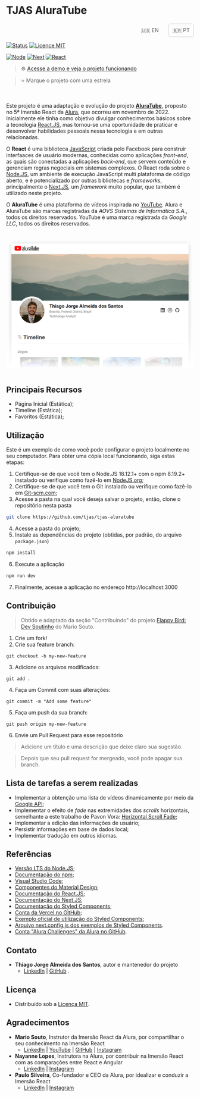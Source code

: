 # TJAS AluraTube

<div class="language">
    <style>
        .options {
            display: flex;
            align-items: center;
            flex-flow: row-reverse;
            text-align: center;
            gap: 16px;
            color: #555555;
        }
        .option {
            color: inherit;
            width: 50px;
            padding: 8px;
            border: 1px solid rgba(255, 255, 255, 0);
            border-radius: 5px;
            cursor: pointer;
            text-decoration: none;
            opacity: 1;
            transition: .3s;
        }
        .option:hover,
        .option:focus {
            opacity: .5;
            border: 1px solid #cccccc;
            color: inherit;
            text-decoration: none;
        }
        .option.active {
            border: 1px solid #cccccc;
        }
    </style>
    <div class="options" align="right">
        <div class="option active">🇧🇷 PT</div>
        <a class="option" href="./README.md">🇺🇸 EN</a>
    </div>
</div>

[![Status](https://img.shields.io/badge/status-ativo-brightgreen.svg)](./README_pt-br.md)
[![Licence MIT](https://img.shields.io/badge/licença-MIT-blue.svg)](./LICENSE.md)

[![Node](https://img.shields.io/badge/node-v18.12.1-green)](https://nodejs.org/pt-br/)
[![Next](https://img.shields.io/badge/next-v13.0.2-yellow)](https://nextjs.org/)
[![React](https://img.shields.io/badge/react-v18.2.0-orange)](https://pt-br.reactjs.org/)

> ⚙️ [Acesse a demo e veja o projeto funcionando](https://tjas-aluratube.vercel.app/)

> ⭐ Marque o projeto com uma estrela

<br />

Este projeto é uma adaptação e evolução do projeto **[AluraTube](https://github.com/alura-challenges/aluratube)**, proposto no 5ª Imersão React da [Alura](https://www.alura.com.br/), que ocorreu em novembro de 2022. Inicialmente ele tinha como objetivo divulgar conhecimentos básicos sobre a tecnologia [React.JS](https://pt-br.reactjs.org/), mas tornou-se uma oportunidade de praticar e desenvolver habilidades pessoais nessa tecnologia e em outras relacionadas.

O **React** é uma biblioteca [JavaScript](https://www.javascript.com/) criada pelo Facebook para construir interfaaces de usuário modernas, conhecidas como aplicações _front-end_, as quais são conectadas a aplicações _back-end_, que servem conteúdo e gerenciam regras negociais em sistemas complexos. O React roda sobre o [Node.JS](https://nodejs.org/pt-br/), um ambiente de execução JavaScript multi plataforma de código aberto, e é potencializado por outras bibliotecas e _frameworks_, principalmente o [Next.JS](https://nextjs.org/), um _framework_ muito popular, que também é utilizado neste projeto.

O **AluraTube** é uma plataforma de vídeos inspirada no [YouTube](https://www.youtube.com/). Alura e AluraTube são marcas registradas da _AOVS Sistemas de Informática S.A._, todos os direitos reservados. YouTube é uma marca registrada da _Google LLC_, todos os direitos reservados.

<br />

<div align="center" style="display: flex; align-items: center; justify-content: center; width: 100%;">
    <!-- Adapted from Yoren Chang's work in https://codepen.io/yoren/pen/Ozboeq -->
    <style>
        .item {
            margin: 0 auto;
            padding: 1em;
            position: relative;
            width: 900px;
            overflow: hidden;
        }
        .item .img-wrap:before {
            content: '';
            background-image: linear-gradient(to top, rgba(255,255,255,255), rgba(239,239,239,0));
            position: absolute;
            height: 100px;
            right: 0;
            bottom: 0;
            left: 0;
        }
        .item .img-wrap:after {
            content: '';
            display: block;
            height: -9999px;
        }
        .img-wrap img {
            width: auto;
            height: auto;
            max-width: 100%;
            vertical-align: middle;
            border: 0;
            margin: 0 auto -135% auto;
            box-shadow: 0px 2px 10px 0px rgba(0,0,0,0.2);
            -ms-interpolation-mode: bicubic;
        }
    </style>
    <div class="item">
        <div class="crop img-wrap">
            <img alt="Project Header" src="./screenshots/webpage.png" />
        </div>
    </div>
</div>

<br />

## Principais Recursos

- Página Inicial (Estática);
- Timeline (Estática);
- Favoritos (Estática);

## Utilização

Este é um exemplo de como você pode configurar o projeto localmente no seu computador. Para obter uma cópia local funcionando, siga estas etapas:

1. Certifique-se de que você tem o Node.JS 18.12.1+ com o npm 8.19.2+ instalado ou verifique como fazê-lo em [NodeJS.org](https://nodejs.org/pt-br/download/);
2. Certifique-se de que você tem o Git instalado ou verifique como fazê-lo em [Git-scm.com](https://git-scm.com/);
3. Acesse a pasta na qual você deseja salvar o projeto, então, clone o repositório nesta pasta
```sh
git clone https://github.com/tjas/tjas-aluratube
```
4. Acesse a pasta do projeto;
5. Instale as dependências do projeto (obtidas, por padrão, do arquivo `package.json`)
```sh
npm install
```
6. Execute a aplicação
```sh
npm run dev
```
7. Finalmente, acesse a aplicação no endereço http://localhost:3000

## Contribuição

> Obtido e adaptado da seção "Contribuindo" do projeto [Flappy Bird: Dev Soutinho](https://github.com/omariosouto/flappy-bird-devsoutinho/blob/master/CONTRIBUTING.md) do Mario Souto.

1. Crie um fork!
2. Crie sua feature branch:
```
git checkout -b my-new-feature
```
3. Adicione os arquivos modificados:
```
git add .
```
4. Faça um Commit com suas alterações:
```
git commit -m "Add some feature"
```
5. Faça um push da sua branch:
```
git push origin my-new-feature
```
6. Envie um Pull Request para esse repositório

> Adicione um título e uma descrição que deixe claro sua sugestão.

> Depois que seu pull request for mergeado, você pode apagar sua branch.

## Lista de tarefas a serem realizadas

- Implementar a obtenção uma lista de vídeos dinamicamente por meio da [Google API](https://www.npmjs.com/package/googleapis);
- Implementar o efeito de _fade_ nas extremidades dos _scrolls_ horizontais, semelhante a este trabalho de Pavon Vora: [Horizontal Scroll Fade](https://codepen.io/pawanvora/pen/MXVNgj);
- Implementar a edição das informações de usuário;
- Persistir informações em base de dados local;
- Implementar tradução em outros idiomas.

## Referências

- [Versão LTS do Node.JS](https://nodejs.org/pt-br/);
- [Documentação do npm](https://docs.npmjs.com/);
- [Visual Studio Code](https://code.visualstudio.com/);
- [Componentes do Material Design](https://m3.material.io/components);
- [Documentação do React.JS](https://pt-br.reactjs.org/docs/getting-started.html);
- [Documentação do Next.JS](https://nextjs.org/docs/getting-started);
- [Documentação do Styled Components](https://styled-components.com/docs);
- [Conta da Vercel no GitHub](https://github.com/vercel);
- [Exemplo oficial de utilização do Styled Components](https://github.com/vercel/next.js/tree/canary/examples/with-styled-components);
- [Arquivo next.config.js dos exemplos de Styled Components](https://github.com/vercel/next.js/blob/canary/examples/with-styled-components/next.config.js).
- [Conta "Alura Challenges" da Alura no GitHub](https://github.com/alura-challenges).

## Contato

- **Thiago Jorge Almeida dos Santos**, autor e mantenedor do projeto
    - [LinkedIn](https://www.linkedin.com/in/thiago-tjas) | [GitHub](https://github.com/tjas) .
## Licença

- Distribuído sob a [Licença MIT](./LICENSE.md).

## Agradecimentos

- **Mario Souto**, Instrutor da Imersão React da Alura, por compartilhar o seu conhecimento na Imersão React
    - [LinkedIn](https://www.linkedin.com/in/omariosouto/) | [YouTube](https://www.youtube.com/c/DevSoutinho) | [GitHub](https://github.com/omariosouto) | [Instagram](https://www.instagram.com/devsoutinho/)
- **Nayanne Lopes**, Instrutora na Alura, por contribuir na Imersão React com as comparações entre React e Angular
    - [LinkedIn](https://www.linkedin.com/in/nayannebatista/) | [Instagram](https://www.instagram.com/nayanne.tech/)
- **Paulo Silveira**, Co-fundador e CEO da Alura, por idealizar e conduzir a Imersão React
    - [LinkedIn](https://www.linkedin.com/in/paulosilveira/) | [Instagram](https://www.instagram.com/paulo_hipster/)
